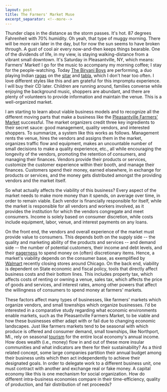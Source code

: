 ```yaml
---
layout: post
title: The Farmers' Market Muse
excerpt_separator: <!--more-->
---
```


Thunder claps in the distance as the storm passes. It's hot. 87 degrees Fahrenheit with 70% humidity. Oh yeah, that type of muggy morning. There will be more rain later in the day, but for now the sun seems to have broken through. A gust of cool air every now-and-then keeps things bearable. One of the dividends of life, in my view, is staying walking-distance from a vibrant small downtown. <!--more--> It's Saturday in Pleasantville, NY, which means: Farmers' Market! I go for the music to accompany my morning coffee; I stay for the people-watching. Today [The Biryani Boys](https://www.thebiryaniboys.com/) are performing, a duo playing Indian [ragas](https://mustafabhagat.bandcamp.com/album/puja) on the [sitar](https://en.wikipedia.org/wiki/Sitar) and [tabla](https://en.wikipedia.org/wiki/Tabla), which I don't hear too often. I love different styles like this and am grateful for this impromptu experience. I will buy their CD later. Children are running around, families converse while enjoying the background music, shoppers are abundant, and there are plenty of volunteers to provide information and maintain the venue. This is a well-organized market.

I am starting to learn about viable business models and to recognize all the different moving parts that make a business like the [Pleasantville Farmers' Market](https://www.pleasantvillefarmersmarket.org/) successful. The market organizers credit three key ingredients to their secret sauce: good management, quality vendors, and interested shoppers. To summarize, a system like this works as follows. Management rents the venue, hires the vendors and assigns them in the market, organizes traffic flow and equipment, makes an uncountable number of small decisions to make a quality experience, etc., all while encouraging the longevity of the vendors, promoting the retention of consumers, and managing their finances. Vendors provide their products or services, customize the customer experience within their booth, and manage their finances. Customers spend their money, earned elsewhere, in exchange for products or services, and the money gets distributed amongst the providing vendors and the market itself. 

So what actually affects the viability of this business? Every aspect of the market needs to make more money than it spends, on average over time, in order to remain viable. Each vendor is financially responsible for itself, while the market is responsible for all vendors and workers involved, as it provides the institution for which the vendors congregate and meet consumers. Income is solely based on consumer discretion, while costs include equipment, labor, venue, and interest payments on any loans. 

On the front end, the vendors and overall experience of the market must provide value to consumers. This depends both on the supply side -- the quality and marketing ability of the products and services --  and demand side -- the number of potential customers, their income and debt levels, and their [eagerness](https://adropintheoceanshop.com/blogs/blog/what-is-manufactured-demand#:~:text=Manufactured%20demand%20is%20a%20marketing,Like%20tap%20water.) to spend money on (often) discretionary items. Hence, a market's viability depends on the consumer base, as exemplified by [Walmart](https://abc7chicago.com/chicago-walmart-stores-closing-near-me-chatham-store-closings/13118712/) recently closing stores around Chicago. On the back end, viability is dependent on State economic and fiscal policy, tools that directly affect business costs and their bottom lines. This includes property tax, which affects costs of renting or owning a venue, sales tax, which affects the price of goods and services, and interest rates, among other powers that affect the willingness of consumers to spend money at farmers' markets. 

These factors affect many types of businesses, like farmers' markets which organize vendors, and small townships which organize businesses. I'd be interested in a comparative study regarding what economic environments enable markets, such as the Pleasantville Farmers Market, to be viable and how these businesses either adapt with or fail due to changing economic landscapes. Just like farmers markets tend to be seasonal with which produce is offered and consumer demand, small townships, like Northport, MI., rely on seasonal [tourism](https://www.michigan.org/city/northport) for the entire local economy's annual income. How does wealth (i.e., money) flow in and out of these more insular communities and what indicators are there for their sustainability? As a third related concept, some large companies partition their annual budget among their business units which then act independently to achieve their designated goals. In order to delegate work to a different business unit, one must contract with another and exchange real or fake money. A capital economy like this is one mechanism for social organization. How do different intra-business economies compare in their time-efficiency, quality of production, and fair distribution of net proceeds?






